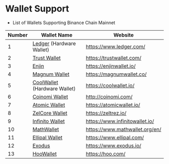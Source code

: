 # Wallet Support

* List of Wallets Supporting Binance Chain Mainnet

| Number | Wallet Name                                            | Website                          |
| ------ | ------------------------------------------------------ | -------------------------------- |
| 1      | [Ledger](wallets/ledger.md) (Hardware Wallet)          | <https://www.ledger.com/>        |
| 2      | [Trust Wallet](wallets/Trust-Wallet.md)                | <https://trustwallet.com/>       |
| 3      | [Enjin](wallets/Enjin.md)                              | <https://enjinwallet.io/>        |
| 4      | [Magnum Wallet](wallets/Magnum.md)                     | <https://magnumwallet.co/>       |
| 5      | [CoolWallet](wallets/Cool-Wallet.md) (Hardware Wallet) | <https://coolwallet.io/>         |
| 6      | [Coinomi Wallet](wallets/Coinomi-Wallet.md)            | <http://coinomi.com/>            |
| 7      | [Atomic Wallet](wallets/Atomic-Wallet.md)              | <https://atomicwallet.io/>       |
| 8      | [ZelCore Wallet](wallets/ZelCore-Wallet.md)            | <https://zeltrez.io/>            |
| 9      | [Infinito Wallet](wallets/Infinito-Wallet.md)          | <https://www.infinitowallet.io/> |
| 10     | [MathWallet](wallets/Math-Wallet.md)                   | <https://www.mathwallet.org/en/> |
| 11     | [Ellipal Wallet](wallets/Ellipal-Wallet.md)            | <https://www.ellipal.com/>       |
| 12     | [Exodus](wallets/Exodus.md)                            | <https://www.exodus.io/>         |
| 13     | [HooWallet](wallets/Hoo-Wallet.md)                     | <https://hoo.com/>               |

